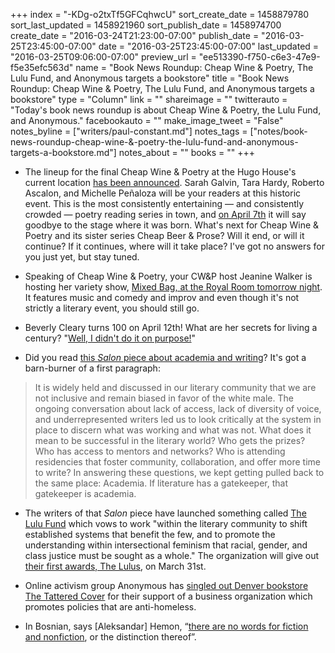 +++
index = "-KDg-o2txTf5GFCqhwcU"
sort_create_date = 1458879780
sort_last_updated = 1458921960
sort_publish_date = 1458974700
create_date = "2016-03-24T21:23:00-07:00"
publish_date = "2016-03-25T23:45:00-07:00"
date = "2016-03-25T23:45:00-07:00"
last_updated = "2016-03-25T09:06:00-07:00"
preview_url = "ee513390-f750-c6e3-47e9-f5e35efc563d"
name = "Book News Roundup: Cheap Wine & Poetry, The Lulu Fund, and Anonymous targets a bookstore"
title = "Book News Roundup: Cheap Wine & Poetry, The Lulu Fund, and Anonymous targets a bookstore"
type = "Column"
link = ""
shareimage = ""
twitterauto = "Today's book news roundup is about Cheap Wine & Poetry, the Lulu Fund, and Anonymous."
facebookauto = ""
make_image_tweet = "False"
notes_byline = ["writers/paul-constant.md"]
notes_tags = ["notes/book-news-roundup-cheap-wine-&-poetry-the-lulu-fund-and-anonymous-targets-a-bookstore.md"]
notes_about = ""
books = ""
+++
* The lineup for the final Cheap Wine & Poetry at the Hugo House's current location [has been announced](https://hugohouse.org/event/cheap-wine-poetry-april-2016/). Sarah Galvin, Tara Hardy, Roberto Ascalon, and Michelle Peñaloza will be your readers at this historic event. This is the most consistently entertaining — and consistently crowded — poetry reading series in town, and [on April 7th](https://hugohouse.org/event/cheap-wine-poetry-april-2016/) it will say goodbye to the stage where it was born. What's next for Cheap Wine & Poetry and its sister series Cheap Beer & Prose? Will it end, or will it continue? If it continues, where will it take place? I've got no answers for you just yet, but stay tuned.

* Speaking of Cheap Wine & Poetry, your CW&P host Jeanine Walker is hosting her variety show, [Mixed Bag, at the Royal Room tomorrow night](https://www.facebook.com/events/1096162050423337/). It features music and comedy and improv and even though it's not strictly a literary event, you should still go.

* Beverly Cleary turns 100 on April 12th! What are her secrets for living a century? "[Well, I didn't do it on purpose!](http://www.today.com/parents/99-author-beverly-cleary-beloved-generations-readers-t82256)"

* Did you read [this *Salon* piece about academia and writing](http://www.salon.com/2016/03/22/most_writers_get_screwed_we_did_the_math_and_its_true_literary_prizes_exclude_writers_outside_the_campus_gates/)? It's got a barn-burner of a first paragraph:

<blockquote>It is widely held and discussed in our literary community that we are not inclusive and remain biased in favor of the white male. The ongoing conversation about lack of access, lack of diversity of voice, and underrepresented writers led us to look critically at the system in place to discern what was working and what was not. What does it mean to be successful in the literary world? Who gets the prizes? Who has access to mentors and networks? Who is attending residencies that foster community, collaboration, and offer more time to write?  In answering these questions, we kept getting pulled back to the same place: Academia. If literature has a gatekeeper, that gatekeeper is academia.</blockquote>

* The writers of that *Salon* piece have launched something called [The Lulu Fund](http://thelulufund.org/about/) which vows to work "within the literary community to shift established systems that benefit the few, and to promote the understanding within intersectional feminism that racial, gender, and class justice must be sought as a whole." The organization will give out [their first awards, The Lulus](http://thelulufund.org/awards/), on March 31st.

* Online activism group Anonymous has [singled out Denver bookstore The Tattered Cover](http://www.mhpbooks.com/anonymous-targets-denvers-tattered-cover-book-store-over-citys-handling-of-homeless/) for their support of a business organization which promotes policies that are anti-homeless. 

* In Bosnian, says [Aleksandar] Hemon, “[there are no words for fiction and nonfiction](http://www.theguardian.com/books/2016/mar/24/fiction-nonfiction-english-literature-culture-writers-other-languages-stories), or the distinction thereof”. 
